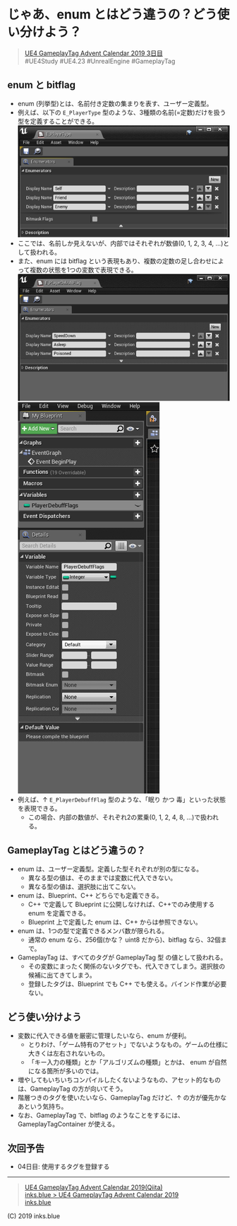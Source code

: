 # じゃあ、enum とはどう違うの？どう使い分けよう？

> [UE4 GameplayTag Advent Calendar 2019 3日目](https://qiita.com/advent-calendar/2019/ue4-gameplaytag)  
>#UE4Study #UE4.23 #UnrealEngine #GameplayTag

## enum と bitflag

* enum (列挙型)とは、名前付き定数の集まりを表す、ユーザー定義型。
* 例えば、以下の `E_PlayerType` 型のような、3種類の名前(=定数)だけを扱う型を定義することができる。  
![Enum](./Images/Day03_Enum_Definition.png)
* ここでは、名前しか見えないが、内部ではそれぞれが数値(0, 1, 2, 3, 4, …)として扱われる。
* また、enum には bitflag という表現もあり、複数の定数の足し合わせによって複数の状態を1つの変数で表現できる。  
![BitFlag Definition](./Images/Day03_Bitflag_Definition.gif)  
![BitFlag Variable](./Images/Day03_Bitflag_ApplyToVariable.gif)
* 例えば、↑ `E_PlayerDebuffFlag` 型のような、「眠り かつ 毒」といった状態を表現できる。
    * この場合、内部の数値が、それぞれ2の累乗(0, 1, 2, 4, 8, …)で扱われる。

## GameplayTag とはどう違うの？

* enum は、ユーザー定義型。定義した型それぞれが別の型になる。
    * 異なる型の値は、そのままでは変数に代入できない。
    * 異なる型の値は、選択肢に出てこない。
* enum は、Blueprint、C++ どちらでも定義できる。
    * C++ で定義して Blueprint に公開しなければ、C++でのみ使用する enum を定義できる。
    * Blueprint 上で定義した enum は、C++ からは参照できない。
* enum は、1つの型で定義できるメンバ数が限られる。
    * 通常の enum なら、256個(かな？ uint8 だから)、bitflag なら、32個まで。
* GameplayTag は、すべてのタグが GameplayTag 型 の値として扱われる。
    * その変数にまったく関係のないタグでも、代入できてしまう。選択肢の候補に出てきてしまう。
    * 登録したタグは、Blueprint でも C++ でも使える。バインド作業が必要ない。


## どう使い分けよう

* 変数に代入できる値を厳密に管理したいなら、enum が便利。
    * とりわけ、「ゲーム特有のアセット」でないようなもの。ゲームの仕様に大きくは左右されないもの。
    * 「キー入力の種類」とか「アルゴリズムの種類」とかは、 enum が自然になる箇所が多いのでは。
* 増やしてもいちいちコンパイルしたくないようなもの、アセット的なものは、GameplayTag の方が向いてそう。
* 階層つきのタグを使いたいなら、GameplayTag だけど、↑ の方が優先かなあという気持ち。
* なお、GameplayTag で、bitflag のようなことをするには、GameplayTagContainer が使える。

## 次回予告

* 04日目: 使用するタグを登録する

---

> [UE4 GameplayTag Advent Calendar 2019(Qiita)](https://qiita.com/advent-calendar/2019/ue4-gameplaytag)  
> [inks.blue > UE4 GameplayTag Advent Calendar 2019](./Index.md)  
> [inks.blue](../../)

(C) 2019 inks.blue
